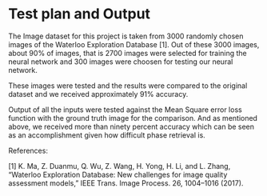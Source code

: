 # Test plan and Output

The Image dataset for this project is taken from 3000 randomly chosen images of the Waterloo Exploration Database [1].
Out of these 3000 images, about 90% of images, that is 2700 images were selected for training the neural network and 300 images were choosen for testing our neural network.

These images were tested and the results were compared to the original dataset and we received approximately 91% accuracy.

Output of all the inputs were tested against the Mean Square error loss function with the ground truth image for the comparison. And as mentioned above, we received more than ninety
percent accuracy which can be seen as an accomplishment given how difficult phase retrieval is.

References:

[1] K. Ma, Z. Duanmu, Q. Wu, Z. Wang, H. Yong, H. Li, and L. Zhang,
“Waterloo Exploration Database: New challenges for image quality
assessment models,” IEEE Trans. Image Process. 26, 1004–1016
(2017).
